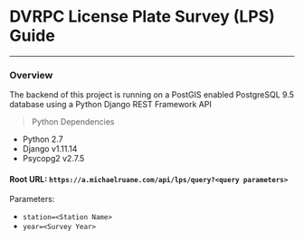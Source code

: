 # DVRPC License Plate Survey (LPS) Guide
---

### **Overview**
The backend of this project is running on a PostGIS enabled PostgreSQL 9.5 database using a Python Django REST Framework API 

> Python Dependencies
- Python 2.7
- Django v1.11.14
- Psycopg2 v2.7.5

#### **Root URL:** `https://a.michaelruane.com/api/lps/query?<query parameters>`

Parameters:
- `station=<Station Name>`
- `year=<Survey Year>`
